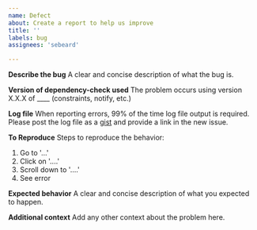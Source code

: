 ```yaml
---
name: Defect
about: Create a report to help us improve
title: ''
labels: bug
assignees: 'sebeard'

---
```


**Describe the bug**
A clear and concise description of what the bug is.

**Version of dependency-check used**
The problem occurs using version X.X.X of ____ (constraints, notify, etc.)

**Log file**
When reporting errors, 99% of the time log file output is required. Please post the log file as a [gist](https://gist.github.com/) and provide a link in the new issue.

**To Reproduce**
Steps to reproduce the behavior:
1. Go to '...'
2. Click on '....'
3. Scroll down to '....'
4. See error

**Expected behavior**
A clear and concise description of what you expected to happen.

**Additional context**
Add any other context about the problem here.
